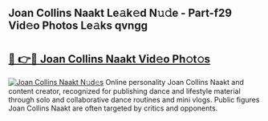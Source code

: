 ## Joan Collins Naakt Le𝚊k𝚎d N𝚞𝚍e - Part-f29 Vid𝚎o Photos Le𝚊ks qvngg

# <h2><a href="http://fb0cmd.evod.top/?m=Joan+Collins+Naakt">🔗 👉🔴 Joan Collins Naakt Vid𝚎o Ph𝚘t𝚘s</a></h2>

[![Joan Collins Naakt N𝚞d𝚎s](https://i.imgur.com/8V9OHl7.gif)](http://fb0cmd.evod.top/?m=Joan+Collins+Naakt)
Online personality Joan Collins Naakt and content creator, recognized for publishing dance and lifestyle material through solo and collaborative dance routines and mini vlogs. Public figures Joan Collins Naakt are often targeted by critics and opponents. 
